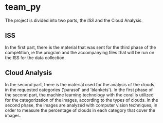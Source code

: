 # team_py

The project is divided into two parts, the *ISS* and the Cloud Analysis.

## ISS
In the first part, there is the material that was sent for the third phase of the competition, ie the program and the accompanying files that will be run on the ISS for the data collection.

## Cloud Analysis
In the second part, there is the material used for the analysis of the clouds in the requested categories ('parasol' and 'blankets'). In the first phase of the second part, the machine learning technology with the coral is utilized for the categorization of the images, according to the types of clouds. In the second phase, the images are analyzed with computer vision techniques, in order to measure the percentage of clouds in each category that cover the images.
